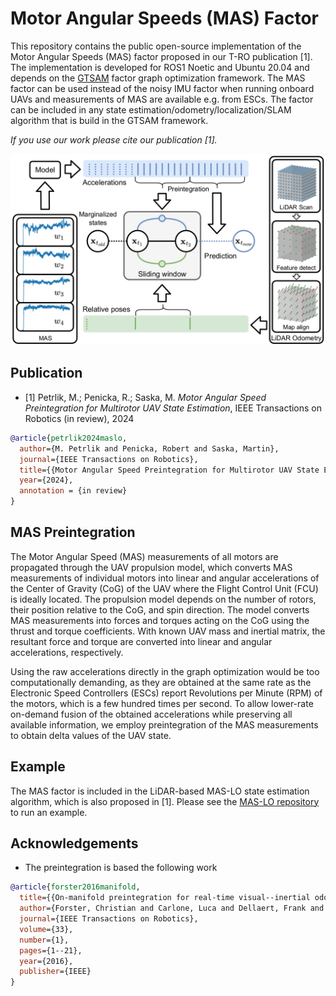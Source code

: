 # Motor Angular Speeds (MAS) Factor

This repository contains the public open-source implementation of the Motor Angular Speeds (MAS) factor proposed in our T-RO publication [1].
The implementation is developed for ROS1 Noetic and Ubuntu 20.04 and depends on the [GTSAM](https://github.com/borglab/gtsam) factor graph optimization framework.
The MAS factor can be used instead of the noisy IMU factor when running onboard UAVs and measurements of MAS are available e.g. from ESCs.
The factor can be included in any state estimation/odometry/localization/SLAM algorithm that is build in the GTSAM framework.

*If you use our work please cite our publication [1].*

![](.fig/mas_preintegration.png)

## Publication

- [1] Petrlik, M.; Penicka, R.; Saska, M. *Motor Angular Speed Preintegration for Multirotor UAV State Estimation*, IEEE Transactions on Robotics (in review), 2024
```bibtex
@article{petrlik2024maslo,
  author={M. Petrlik and Penicka, Robert and Saska, Martin}, 
  journal={IEEE Transactions on Robotics}, 
  title={{Motor Angular Speed Preintegration for Multirotor UAV State Estimation}}, 
  year={2024},
  annotation = {in review}
}
```
 
## MAS Preintegration

The Motor Angular Speed (MAS) measurements of all motors are propagated through the UAV propulsion model, which converts MAS measurements of individual motors into linear and angular accelerations of the Center of Gravity (CoG) of the UAV where the Flight Control Unit (FCU) is ideally located. 
The propulsion model depends on the number of rotors, their position relative to the CoG, and spin direction. 
The model converts MAS measurements into forces and torques acting on the CoG using the thrust and torque coefficients.
With known UAV mass and inertial matrix, the resultant force and torque are converted into linear and angular accelerations, respectively.

Using the raw accelerations directly in the graph optimization would be too computationally demanding, as they are obtained at the same rate as the Electronic Speed Controllers (ESCs) report Revolutions per Minute (RPM) of the motors, which is a few hundred times per second.
To allow lower-rate on-demand fusion of the obtained accelerations while preserving all available information, we employ preintegration of the MAS measurements to obtain delta values of the UAV state.

## Example 

The MAS factor is included in the LiDAR-based MAS-LO state estimation algorithm, which is also proposed in [1].
Please see the [MAS-LO repository](https://github.com/ctu-mrs/maslo) to run an example.

## Acknowledgements

- The preintegration is based the following work
```bibtex
@article{forster2016manifold,
  title={{On-manifold preintegration for real-time visual--inertial odometry}},
  author={Forster, Christian and Carlone, Luca and Dellaert, Frank and Scaramuzza, Davide},
  journal={IEEE Transactions on Robotics},
  volume={33},
  number={1},
  pages={1--21},
  year={2016},
  publisher={IEEE}
}
```


